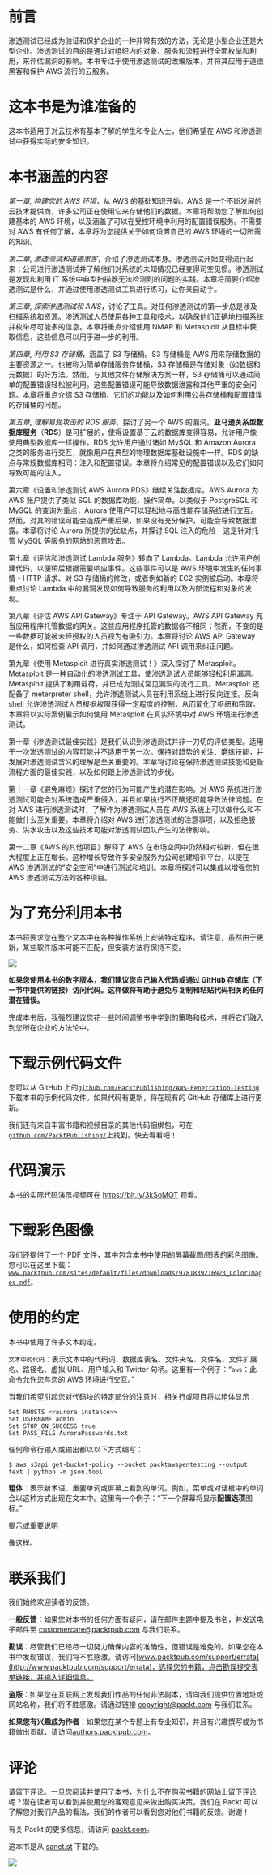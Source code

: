 # 前言

渗透测试已经成为验证和保护企业的一种非常有效的方法，无论是小型企业还是大型企业。渗透测试的目的是通过对组织内的对象、服务和流程进行全面枚举和利用，来评估漏洞的影响。本书专注于使用渗透测试的改编版本，并将其应用于道德黑客和保护 AWS 流行的云服务。

# 这本书是为谁准备的

这本书适用于对云技术有基本了解的学生和专业人士，他们希望在 AWS 和渗透测试中获得实际的安全知识。

# 本书涵盖的内容

*第一章*, *构建您的 AWS 环境*，从 AWS 的基础知识开始。AWS 是一个不断发展的云技术提供商，许多公司正在使用它来存储他们的数据。本章将帮助您了解如何创建基本的 AWS 环境，以及涵盖了可以在受控环境中利用的配置错误服务。不需要对 AWS 有任何了解，本章将为您提供关于如何设置自己的 AWS 环境的一切所需的知识。

*第二章*, *渗透测试和道德黑客*，介绍了渗透测试本身。渗透测试开始变得流行起来；公司进行渗透测试并了解他们对系统的未知情况已经变得司空见惯。渗透测试是发现和利用 IT 系统中典型扫描器无法检测到的问题的实践。本章将简要介绍渗透测试是什么，并通过使用渗透测试工具进行练习，让你亲自动手。

*第三章*, *探索渗透测试和 AWS*，讨论了工具。对任何渗透测试的第一步总是涉及扫描系统和资源。渗透测试人员使用各种工具和技术，以确保他们正确地扫描系统并枚举尽可能多的信息。本章将重点介绍使用 NMAP 和 Metasploit 从目标中获取信息，这些信息可以用于进一步的利用。

*第四章*, *利用 S3 存储桶*，涵盖了 S3 存储桶。S3 存储桶是 AWS 用来存储数据的主要资源之一。也被称为简单存储服务存储桶，S3 存储桶是存储对象（如数据和元数据）的好方法。然而，与其他文件存储解决方案一样，S3 存储桶可以通过简单的配置错误轻松被利用。这些配置错误可能导致数据泄露和其他严重的安全问题。本章将重点介绍 S3 存储桶、它们的功能以及如何利用公共存储桶和配置错误的存储桶的问题。

*第五章*, *理解易受攻击的 RDS 服务*，探讨了另一个 AWS 的漏洞。**亚马逊关系型数据库服务**（**RDS**）是可扩展的，使得设置基于云的数据库变得容易，允许用户像使用典型数据库一样操作。RDS 允许用户通过诸如 MySQL 和 Amazon Aurora 之类的服务进行交互，就像用户在典型的物理数据库基础设施中一样。RDS 的缺点与常规数据库相同：注入和配置错误。本章将介绍常见的配置错误以及它们如何导致可能的注入。

第六章《设置和渗透测试 AWS Aurora RDS》继续关注数据库。AWS Aurora 为 AWS 账户提供了类似 SQL 的数据库功能，操作简单。以类似于 PostgreSQL 和 MySQL 的查询为重点，Aurora 使用户可以轻松地与高性能存储系统进行交互。然而，对其的错误可能会造成严重后果，如果没有充分保护，可能会导致数据泄露。本章将讨论 Aurora 所提供的优缺点，并探讨 SQL 注入的危险 - 这是针对托管 MySQL 等服务的网站的恶意攻击。

第七章《评估和渗透测试 Lambda 服务》转向了 Lambda。Lambda 允许用户创建代码，以便稍后根据需要响应事件。这些事件可以是 AWS 环境中发生的任何事情 - HTTP 请求、对 S3 存储桶的修改，或者例如新的 EC2 实例被启动。本章将重点讨论 Lambda 中的漏洞发现如何导致服务的利用以及内部流程和对象的发现。

第八章《评估 AWS API Gateway》专注于 API Gateway。AWS API Gateway 充当应用程序托管数据的网关。这些应用程序托管的数据各不相同；然而，不变的是一些数据可能被未经授权的人员视为有吸引力。本章将讨论 AWS API Gateway 是什么，如何检查 API 调用，并如何通过渗透测试 API 调用来纠正问题。

第九章《使用 Metasploit 进行真实渗透测试！》深入探讨了 Metasploit。Metasploit 是一种自动化的渗透测试工具，使渗透测试人员能够轻松利用漏洞。Metasploit 提供了利用载荷，并已成为测试常见漏洞的流行工具。Metasploit 还配备了 meterpreter shell，允许渗透测试人员在利用系统上进行反向连接。反向 shell 允许渗透测试人员根据权限获得一定程度的控制，从而简化了枢纽和窃取。本章将以实际案例展示如何使用 Metasploit 在真实环境中对 AWS 环境进行渗透测试。

第十章《渗透测试最佳实践》是我们认识到渗透测试并非一刀切的评估类型。适用于一次渗透测试的内容可能并不适用于另一次。保持对趋势的关注、磨练技能，并发展对渗透测试含义的理解是至关重要的。本章将讨论在保持渗透测试技能和更新流程方面的最佳实践，以及如何跟上渗透测试的步伐。

第十一章《避免麻烦》探讨了您的行为可能产生的潜在影响。对 AWS 系统进行渗透测试可能会对系统造成严重侵入，并且如果执行不正确还可能导致法律问题。在对 AWS 进行渗透测试时，了解作为渗透测试人员在 AWS 系统上可以做什么和不能做什么至关重要。本章将介绍对 AWS 进行渗透测试的注意事项，以及拒绝服务、洪水攻击以及这些技术可能对渗透测试团队产生的法律影响。

第十二章《AWS 的其他项目》解释了 AWS 在市场空间中仍然相对较新，但在很大程度上正在增长。这种增长导致许多安全服务为公司创建培训平台，以便在 AWS 渗透测试的“安全空间”中进行测试和培训。本章将探讨可以集成以增强您的 AWS 渗透测试方法的各种项目。

# 为了充分利用本书

本书将要求您在整个文本中在各种操作系统上安装特定程序。请注意，虽然由于更新，某些软件版本可能不匹配，但安装方法将保持不变。

![](img/B15630_Preface_Table.jpg)

**如果您使用本书的数字版本，我们建议您自己输入代码或通过 GitHub 存储库（下一节中提供的链接）访问代码。这样做将有助于避免与复制和粘贴代码相关的任何潜在错误。**

完成本书后，我强烈建议您花一些时间调整书中学到的策略和技术，并将它们融入到您所在企业的方法论中。

# 下载示例代码文件

您可以从 GitHub 上的[`github.com/PacktPublishing/AWS-Penetration-Testing`](https://github.com/PacktPublishing/AWS-Penetration-Testing)下载本书的示例代码文件。如果代码有更新，将在现有的 GitHub 存储库上进行更新。

我们还有来自丰富书籍和视频目录的其他代码捆绑包，可在[`github.com/PacktPublishing/`](https://github.com/PacktPublishing/)上找到。快去看看吧！

# 代码演示

本书的实际代码演示视频可在 https://bit.ly/3kSoMQT 观看。

# 下载彩色图像

我们还提供了一个 PDF 文件，其中包含本书中使用的屏幕截图/图表的彩色图像。您可以在这里下载：[`www.packtpub.com/sites/default/files/downloads/9781839216923_ColorImages.pdf`](http://www.packtpub.com/sites/default/files/downloads/9781839216923_ColorImages.pdf)。

# 使用的约定

本书中使用了许多文本约定。

`文本中的代码`：表示文本中的代码词、数据库表名、文件夹名、文件名、文件扩展名、路径名、虚拟 URL、用户输入和 Twitter 句柄。这里有一个例子：“`aws`：此命令允许您与您的 AWS 环境进行交互。”

当我们希望引起您对代码块的特定部分的注意时，相关行或项目将以粗体显示：

```
Set RHOSTS <<aurora instance>>
Set USERNAME admin
Set STOP_ON_SUCCESS true
Set PASS_FILE AuroraPasswords.txt 
```

任何命令行输入或输出都以以下方式编写：

```
$ aws s3api get-bucket-policy --bucket packtawspentesting --output text | python -m json.tool
```

**粗体**：表示新术语、重要单词或屏幕上看到的单词。例如，菜单或对话框中的单词会以这种方式出现在文本中。这里有一个例子：“下一个屏幕将显示**配置选项**图标。”

提示或重要说明

像这样。

# 联系我们

我们始终欢迎读者的反馈。

**一般反馈**：如果您对本书的任何方面有疑问，请在邮件主题中提及书名，并发送电子邮件至 customercare@packtpub.com 与我们联系。

**勘误**：尽管我们已经尽一切努力确保内容的准确性，但错误是难免的。如果您在本书中发现错误，我们将不胜感激。请访问[www.packtpub.com/support/errata](http://www.packtpub.com/support/errata)，选择您的书籍，点击勘误提交表单链接，并输入详细信息。

**盗版**：如果您在互联网上发现我们作品的任何非法副本，请向我们提供位置地址或网站名称，我们将不胜感激。请通过链接 copyright@packt.com 与我们联系。

**如果您有兴趣成为作者**：如果您在某个专题上有专业知识，并且有兴趣撰写或为书籍做出贡献，请访问[authors.packtpub.com](http://authors.packtpub.com)。

# 评论

请留下评论。一旦您阅读并使用了本书，为什么不在购买书籍的网站上留下评论呢？潜在读者可以看到并使用您的客观意见来做出购买决策，我们在 Packt 可以了解您对我们产品的看法，我们的作者可以看到您对他们书籍的反馈。谢谢！

有关 Packt 的更多信息，请访问 [packt.com](http://packt.com)。

这本书是从 [sanet.st](https://sanet.st/blogs/mecury-books/) 下载的。

![](img/sa_logo.jpg)
